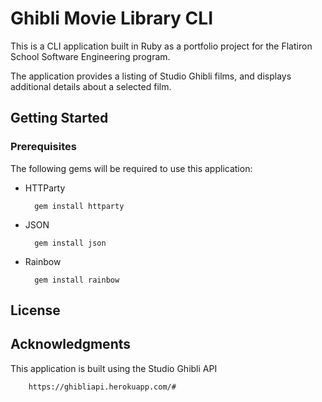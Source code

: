 # Ghibli Movie Library CLI

This is a CLI application built in Ruby as a portfolio project for the Flatiron School Software Engineering program.

The application provides a listing of Studio Ghibli films, and displays additional details about a selected film.


## Getting Started

### Prerequisites
The following gems will be required to use this application:

* HTTParty

        gem install httparty

* JSON

        gem install json

* Rainbow

        gem install rainbow

## License

## Acknowledgments

This application is built using the Studio Ghibli API

        https://ghibliapi.herokuapp.com/#
